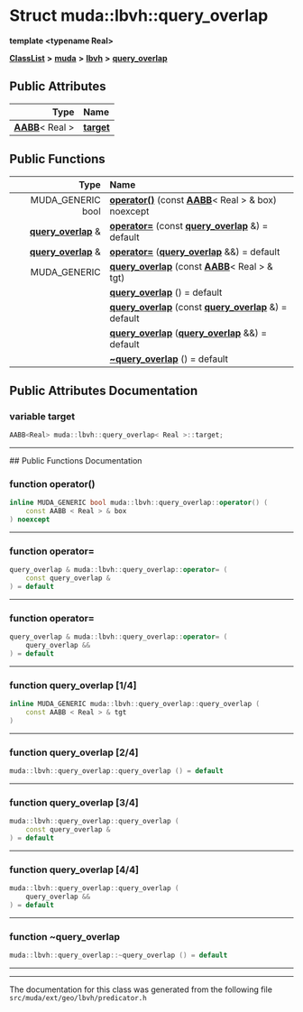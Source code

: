 

# Struct muda::lbvh::query\_overlap

**template &lt;typename Real&gt;**



[**ClassList**](annotated.md) **>** [**muda**](namespacemuda.md) **>** [**lbvh**](namespacemuda_1_1lbvh.md) **>** [**query\_overlap**](structmuda_1_1lbvh_1_1query__overlap.md)


























## Public Attributes

| Type | Name |
| ---: | :--- |
|  [**AABB**](structmuda_1_1lbvh_1_1_a_a_b_b.md)&lt; Real &gt; | [**target**](#variable-target)  <br> |
















## Public Functions

| Type | Name |
| ---: | :--- |
|  MUDA\_GENERIC bool | [**operator()**](#function-operator()) (const [**AABB**](structmuda_1_1lbvh_1_1_a_a_b_b.md)&lt; Real &gt; & box) noexcept<br> |
|  [**query\_overlap**](structmuda_1_1lbvh_1_1query__overlap.md) & | [**operator=**](#function-operator) (const [**query\_overlap**](structmuda_1_1lbvh_1_1query__overlap.md) &) = default<br> |
|  [**query\_overlap**](structmuda_1_1lbvh_1_1query__overlap.md) & | [**operator=**](#function-operator_1) ([**query\_overlap**](structmuda_1_1lbvh_1_1query__overlap.md) &&) = default<br> |
|  MUDA\_GENERIC | [**query\_overlap**](#function-query_overlap-14) (const [**AABB**](structmuda_1_1lbvh_1_1_a_a_b_b.md)&lt; Real &gt; & tgt) <br> |
|   | [**query\_overlap**](#function-query_overlap-24) () = default<br> |
|   | [**query\_overlap**](#function-query_overlap-34) (const [**query\_overlap**](structmuda_1_1lbvh_1_1query__overlap.md) &) = default<br> |
|   | [**query\_overlap**](#function-query_overlap-44) ([**query\_overlap**](structmuda_1_1lbvh_1_1query__overlap.md) &&) = default<br> |
|   | [**~query\_overlap**](#function-query_overlap) () = default<br> |




























## Public Attributes Documentation




### variable target 

```C++
AABB<Real> muda::lbvh::query_overlap< Real >::target;
```




<hr>
## Public Functions Documentation




### function operator() 

```C++
inline MUDA_GENERIC bool muda::lbvh::query_overlap::operator() (
    const AABB < Real > & box
) noexcept
```




<hr>



### function operator= 

```C++
query_overlap & muda::lbvh::query_overlap::operator= (
    const query_overlap &
) = default
```




<hr>



### function operator= 

```C++
query_overlap & muda::lbvh::query_overlap::operator= (
    query_overlap &&
) = default
```




<hr>



### function query\_overlap [1/4]

```C++
inline MUDA_GENERIC muda::lbvh::query_overlap::query_overlap (
    const AABB < Real > & tgt
) 
```




<hr>



### function query\_overlap [2/4]

```C++
muda::lbvh::query_overlap::query_overlap () = default
```




<hr>



### function query\_overlap [3/4]

```C++
muda::lbvh::query_overlap::query_overlap (
    const query_overlap &
) = default
```




<hr>



### function query\_overlap [4/4]

```C++
muda::lbvh::query_overlap::query_overlap (
    query_overlap &&
) = default
```




<hr>



### function ~query\_overlap 

```C++
muda::lbvh::query_overlap::~query_overlap () = default
```




<hr>

------------------------------
The documentation for this class was generated from the following file `src/muda/ext/geo/lbvh/predicator.h`

